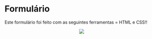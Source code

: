# Formulário
Este formulário foi feito com as seguintes ferramentas = HTML e CSS!!

<div align="center">
<img src="https://user-images.githubusercontent.com/108163821/214197988-fa90f5f1-3cf9-4f9d-a57f-913d19a2fec2.png)">
</div>
